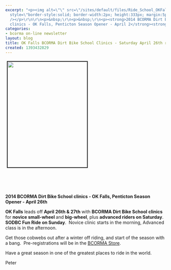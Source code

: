 ```yaml
---
excerpt: "<p><img alt=\"\" src=\"/sites/default/files/Ride_School_OKFalls_p1.jpg\"
  style=\"border-style:solid; border-width:2px; height:333px; margin:5px; width:250px\"
  /></p>\r\n\r\n<p>&nbsp;\r\n<p>&nbsp;\r\n<p><strong>2014 BCORMA Dirt Bike School
  clinics - OK Falls, Penticton Season Opener - April 2</strong><strong>6th</strong></p>\r\n</p>\r\n</p>"
categories:
- bcorma on-line newsletter
layout: blog
title: OK Falls BCORMA Dirt Bike School Clinics - Saturday April 26th registration
created: 1393432829
---
```

<p><img alt="" src="/sites/default/files/Ride_School_OKFalls_p1.jpg" style="border-style:solid; border-width:2px; height:333px; margin:5px; width:250px" /></p>

<p>&nbsp;
<p>&nbsp;
<p><strong>2014 BCORMA Dirt Bike School clinics - OK Falls, Penticton Season Opener - April 2</strong><strong>6th</strong></p>
</p>
</p>

<p><strong>OK Falls</strong> leads off <strong>April 26th &amp; 27th</strong> with <strong>BCORMA Dirt Bike School</strong> <strong>clinics</strong> for <strong>novice small-wheel </strong>and <strong>big-wheel</strong>, plus <strong>advanced riders on Saturday</strong>.&nbsp; <strong>SODBC Fun Ride on Sunday</strong>.&nbsp; Novice clinic starts in the morning, Advanced class is in the afternoon.</p>

<p>Get those cobwebs out after a winter off riding, and start of the season with a bang.&nbsp; Pre-registrations will be in the <a href="http://bcorma.geovisionenvironmental.com/catalog">BCORMA Store</a>.</p>

<p>Have a great season in one of the greatest places to ride in the world.</p>

<p>Peter</p>
